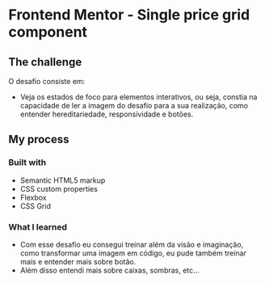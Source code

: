 # Frontend Mentor - Single price grid component

## The challenge

O desafio consiste em:

- Veja os estados de foco para elementos interativos, ou seja, constia na capacidade de ler a imagem do desafio para a sua realização, como entender hereditariedade, responsividade e botões.

## My process

### Built with

- Semantic HTML5 markup
- CSS custom properties
- Flexbox
- CSS Grid

### What I learned

- Com esse desafio eu consegui treinar além da visão e imaginação, como transformar uma imagem em código, eu pude também treinar mais e entender mais sobre botão.
- Além disso entendi mais sobre caixas, sombras, etc...
